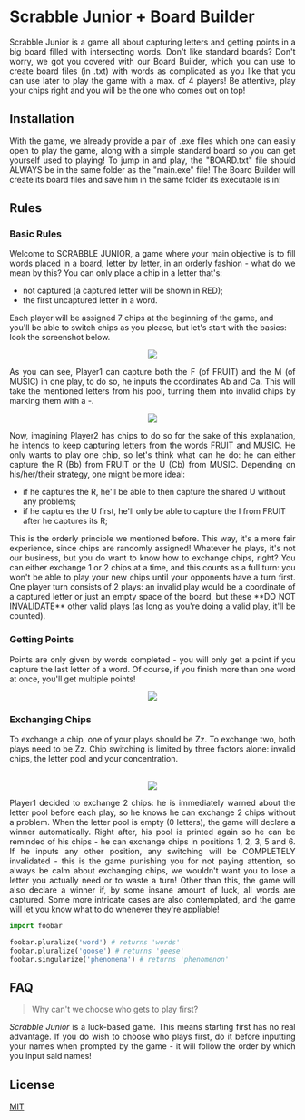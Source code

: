 # Scrabble Junior + Board Builder

<p align="justify">
Scrabble Junior is a game all about capturing letters and getting points in a big board filled with intersecting words. Don't like standard boards? Don't worry, we got you covered with our Board Builder, which you can use to create board files (in .txt) with words as complicated as you like that you can use later to play the game with a max. of 4 players! Be attentive, play your chips right and you will be the one who comes out on top!
</p>

## Installation

<p align="justify">
With the game, we already provide a pair of .exe files which one can easily open to play the game, along with a simple standard board so you can get yourself used to playing! To jump in and play, the "BOARD.txt" file should ALWAYS be in the same folder as the "main.exe" file!
The Board Builder will create its board files and save him in the same folder its executable is in!
</p>

## Rules

### Basic Rules
<p align="justify">
Welcome to SCRABBLE JUNIOR, a game where your main objective is to fill words placed in a board, letter by letter, in an orderly fashion - what do we mean by this? You can only place a chip in a letter that's:<ul>
<li>not captured (a captured letter will be shown in RED);</li>
<li>the first uncaptured letter in a word.</li></ul>Each player will be assigned 7 chips at the beginning of the game, and you'll be able to switch chips as you please, but let's start with the basics: look the screenshot below.
</p>

<p align="center">
  <img src="https://user-images.githubusercontent.com/64466406/81388100-b1b22300-910f-11ea-8054-a6bd9cb36e6c.png">
</p>

<p align="justify">
As you can see, Player1 can capture both the F (of FRUIT) and the M (of MUSIC) in one play, to do so, he inputs the coordinates Ab and Ca. This will take the mentioned letters from his pool, turning them into invalid chips by marking them with a -.
</p>

<p align="center">
  <img src="https://user-images.githubusercontent.com/64466406/81388458-3ac95a00-9110-11ea-8aae-602e776dddd5.png">
</p>

<p align="justify">
Now, imagining Player2 has chips to do so for the sake of this explanation, he intends to keep capturing letters from the words FRUIT and MUSIC. He only wants to play one chip, so let's think what can he do: he can either capture the R (Bb) from FRUIT or the U (Cb) from MUSIC. Depending on his/her/their strategy, one might be more ideal:
<ul>
<li>if he captures the R, he'll be able to then capture the shared U without any problems;</li>
<li>if he captures the U first, he'll only be able to capture the I from FRUIT after he captures its R;</li></ul>
<p align="justify">
This is the orderly principle we mentioned before. This way, it's a more fair experience, since chips are randomly assigned!
Whatever he plays, it's not our business, but you do want to know how to exchange chips, right? You can either exchange 1 or 2 chips at a time, and this counts as a full turn: you won't be able to play your new chips until your opponents have a turn first. One player turn consists of 2 plays: an invalid play would be a coordinate of a captured letter or just an empty space of the board, but these **DO NOT INVALIDATE** other valid plays (as long as you're doing a valid play, it'll be counted).
</p>

### Getting Points

<p align="justify">
Points are only given by words completed - you will only get a point if you capture the last letter of a word. Of course, if you finish more than one word at once, you'll get multiple points!
</p>

<p align="center">
  <img src="https://user-images.githubusercontent.com/64466406/81389602-035bad00-9112-11ea-8388-7560f0fc2a5a.png">
</p>

### Exchanging Chips
<div style="text-align:justify">
To exchange a chip, one of your plays should be Zz. To exchange two, both plays need to be Zz. Chip switching is limited by three factors alone: invalid chips, the letter pool and your concentration.
</div> <br/>
<p align="center">
  <img src="https://user-images.githubusercontent.com/64466406/81389700-27b78980-9112-11ea-9b06-62ae8b221a55.png">
</p>

<div style="text-align:justify">
Player1 decided to exchange 2 chips: he is immediately warned about the letter pool before each play, so he knows he can exchange 2 chips without a problem. When the letter pool is empty (0 letters), the game will declare a winner automatically. Right after, his pool is printed again so he can be reminded of his chips - he can exchange chips in positions 1, 2, 3, 5 and 6. If he inputs any other position, any switching will be COMPLETELY invalidated - this is the game punishing you for not paying attention, so always be calm about exchanging chips, we wouldn't want you to lose a letter you actually need or to waste a turn!
Other than this, the game will also declare a winner if, by some insane amount of luck, all words are captured.
Some more intricate cases are also contemplated, and the game will let you know what to do whenever they're appliable!
</p>
</div>

```python
import foobar

foobar.pluralize('word') # returns 'words'
foobar.pluralize('goose') # returns 'geese'
foobar.singularize('phenomena') # returns 'phenomenon'
```

## FAQ
> Why can't we choose who gets to play first?
<p align="justify">
<em>Scrabble Junior</em> is a luck-based game. This means starting first has no real advantage. If you do wish to choose who plays first, do it before inputting your names when prompted by the game - it will follow the order by which you input said names!
</p>

## License
[MIT](https://choosealicense.com/licenses/mit/)
</div>
